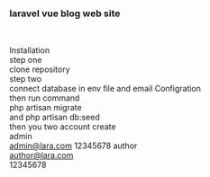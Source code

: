 <h3>laravel vue blog web site</h3><br>




Installation<br>
step one <br>
  clone repository<br>
  step two <br>
 connect database in env file
 and email Configration
 <br>
 then run command <br>
 php artisan migrate<br>
 and php artisan db:seed<br>
 then you two account create <br>
 admin<br>
 admin@lara.com
 12345678
 author<br>
 author@lara.com<br>
 12345678

 
